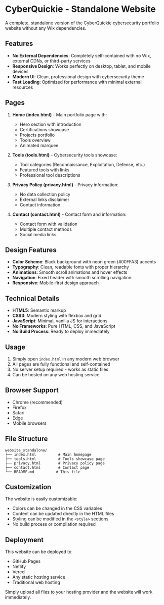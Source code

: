 # CyberQuickie - Standalone Website

A complete, standalone version of the CyberQuickie cybersecurity portfolio website without any Wix dependencies.

## Features

- **No External Dependencies**: Completely self-contained with no Wix, external CDNs, or third-party services
- **Responsive Design**: Works perfectly on desktop, tablet, and mobile devices
- **Modern UI**: Clean, professional design with cybersecurity theme
- **Fast Loading**: Optimized for performance with minimal external resources

## Pages

1. **Home (index.html)** - Main portfolio page with:
   - Hero section with introduction
   - Certifications showcase
   - Projects portfolio
   - Tools overview
   - Animated marquee

2. **Tools (tools.html)** - Cybersecurity tools showcase:
   - Tool categories (Reconnaissance, Exploitation, Defense, etc.)
   - Featured tools with links
   - Professional tool descriptions

3. **Privacy Policy (privacy.html)** - Privacy information:
   - No data collection policy
   - External links disclaimer
   - Contact information

4. **Contact (contact.html)** - Contact form and information:
   - Contact form with validation
   - Multiple contact methods
   - Social media links

## Design Features

- **Color Scheme**: Black background with neon green (#00FFA3) accents
- **Typography**: Clean, readable fonts with proper hierarchy
- **Animations**: Smooth scroll animations and hover effects
- **Navigation**: Fixed header with smooth scrolling navigation
- **Responsive**: Mobile-first design approach

## Technical Details

- **HTML5**: Semantic markup
- **CSS3**: Modern styling with flexbox and grid
- **JavaScript**: Minimal, vanilla JS for interactions
- **No Frameworks**: Pure HTML, CSS, and JavaScript
- **No Build Process**: Ready to deploy immediately

## Usage

1. Simply open `index.html` in any modern web browser
2. All pages are fully functional and self-contained
3. No server setup required - works as static files
4. Can be hosted on any web hosting service

## Browser Support

- Chrome (recommended)
- Firefox
- Safari
- Edge
- Mobile browsers

## File Structure

```
website_standalone/
├── index.html          # Main homepage
├── tools.html          # Tools showcase page
├── privacy.html        # Privacy policy page
├── contact.html        # Contact page
└── README.md          # This file
```

## Customization

The website is easily customizable:
- Colors can be changed in the CSS variables
- Content can be updated directly in the HTML files
- Styling can be modified in the `<style>` sections
- No build process or compilation required

## Deployment

This website can be deployed to:
- GitHub Pages
- Netlify
- Vercel
- Any static hosting service
- Traditional web hosting

Simply upload all files to your hosting provider and the website will work immediately. 